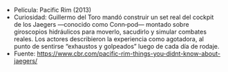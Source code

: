 - Película: Pacific Rim (2013)
- Curiosidad: Guillermo del Toro mandó construir un set real del cockpit de los Jaegers —conocido como Conn‑pod— montado sobre giroscopios hidráulicos para moverlo, sacudirlo y simular combates reales. Los actores describieron la experiencia como agotadora, al punto de sentirse “exhaustos y golpeados” luego de cada día de rodaje.
- Fuente: https://www.cbr.com/pacific-rim-things-you-didnt-know-about-jaegers/
